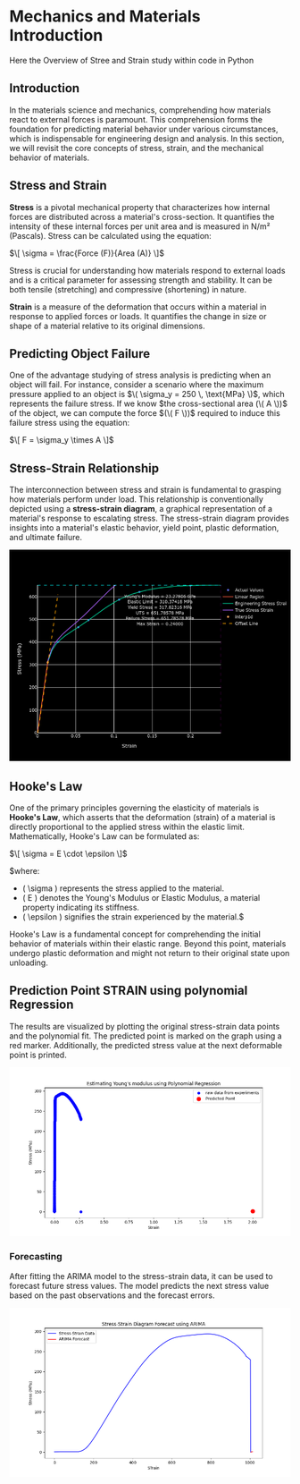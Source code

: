 # Mechanics and Materials Introduction

Here the Overview of Stree and Strain study within code in Python


## Introduction

In the materials science and mechanics, comprehending how materials react to external forces is paramount. This comprehension forms the foundation for predicting material behavior under various circumstances, which is indispensable for engineering design and analysis. In this section, we will revisit the core concepts of stress, strain, and the mechanical behavior of materials.

## Stress and Strain

**Stress** is a pivotal mechanical property that characterizes how internal forces are distributed across a material's cross-section. It quantifies the intensity of these internal forces per unit area and is measured in N/m² (Pascals). Stress can be calculated using the equation:

$\[ \sigma = \frac{Force (F)}{Area (A)} \]$

Stress is crucial for understanding how materials respond to external loads and is a critical parameter for assessing strength and stability. It can be both tensile (stretching) and compressive (shortening) in nature.

**Strain** is a measure of the deformation that occurs within a material in response to applied forces or loads. It quantifies the change in size or shape of a material relative to its original dimensions.

## Predicting Object Failure

One of the advantage studying of stress analysis is predicting when an object will fail. For instance, consider a scenario where the maximum pressure applied to an object is $\( \sigma_y = 250 \, \text{MPa} \)$, which represents the failure stress. If we know $the cross-sectional area (\( A \))$ of the object, we can compute the force $(\( F \))$ required to induce this failure stress using the equation:

$\[ F = \sigma_y \times A \]$

## Stress-Strain Relationship

The interconnection between stress and strain is fundamental to grasping how materials perform under load. This relationship is conventionally depicted using a **stress-strain diagram**, a graphical representation of a material's response to escalating stress. The stress-strain diagram provides insights into a material's elastic behavior, yield point, plastic deformation, and ultimate failure.

![Stress-Strain Diagram](Output.png)

## Hooke's Law

One of the primary principles governing the elasticity of materials is **Hooke's Law**, which asserts that the deformation (strain) of a material is directly proportional to the applied stress within the elastic limit. Mathematically, Hooke's Law can be formulated as:

$\[ \sigma = E \cdot \epsilon \]$

$where:
- \( \sigma \) represents the stress applied to the material.
- \( E \) denotes the Young's Modulus or Elastic Modulus, a material property indicating its stiffness.
- \( \epsilon \) signifies the strain experienced by the material.$

Hooke's Law is a fundamental concept for comprehending the initial behavior of materials within their elastic range. Beyond this point, materials undergo plastic deformation and might not return to their original state upon unloading.

## Prediction Point STRAIN using polynomial Regression 

The results are visualized by plotting the original stress-strain data points and the polynomial fit. The predicted point is marked on the graph using a red marker. Additionally, the predicted stress value at the next deformable point is printed.

![Predicting Deformable Point using Polynomial Regression](example-polynomial-regression-prediction.png)

### Forecasting

After fitting the ARIMA model to the stress-strain data, it can be used to forecast future stress values. The model predicts the next stress value based on the past observations and the forecast errors.

![ARIMA Forecasting of Stress-Strain Diagram](arima-forecast.png)



